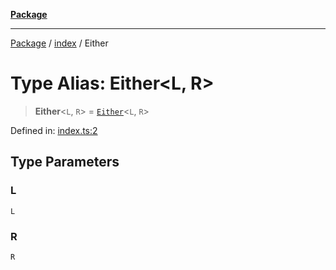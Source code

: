 [**Package**](../../README.md)

***

[Package](../../modules.md) / [index](../README.md) / Either

# Type Alias: Either\<L, R\>

> **Either**\<`L`, `R`\> = [`Either`](../../either.exports/type-aliases/Either.md)\<`L`, `R`\>

Defined in: [index.ts:2](https://github.com/AlexXanderGrib/monads-io/blob/88cc2f22cfbd8717d7e52da6913dd270216344b1/src/index.ts#L2)

## Type Parameters

### L

`L`

### R

`R`

